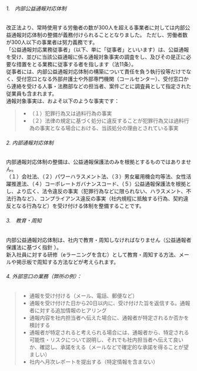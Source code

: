 
###### 1.　内部公益通報対応体制<br>
改正法より、常時使用する労働者の数が300人を超える事業者に対しては内部公益通報対応体制の整備が義務付けられることとなりました。
ただし、労働者数が300人以下の事業者は努力義務です。
<br>
「公益通報対応業務従事者」（以下、単に「従事者」といいます）は、公益通報を受け、並びに当該公益通報に係る通報対象事実の調査をし、及びその是正に必要な措置をとる業務に従事する者を指します（法11条）。
<br>
従事者には、内部公益通報対応体制の構築について責任を負う執行役等だけでなく、受付窓口となる外部弁護士や外部専門機関（コールセンター）、受付窓口から連絡を受ける人事・法務部などの担当者、案件ごとに調査員として指定された従業員も含まれます。
<br>
通報対象事実は、およそ以下のような事実です：<br>
 >- （１）犯罪行為又は過料行為の事実
 >- （２）法律の規定に基づく処分に違反することが犯罪行為又は過料行為の事実となる場合における、当該処分の理由とされている事実

###### 2. 内部通報対応体制<br>

内部通報対応体制の整備は、公益通報保護法のみを根拠とするものではありません。<br>
（１）会社法、（２）パワーハラスメント法、（３）男女雇用機会均等法、女性活躍推進法、（４）コーポレートガバナンスコード、（５）公益通報保護法を根拠とし、より広く、法令違反の事実（犯罪行為などに限られない、ハラスメント、不法行為など）、コンプライアンス違反の事実（社内規程に抵触する行為、契約違反となる行為など）を受け付ける体制を整備することです。

###### 3.　教育・周知<br>

内部公益通報対応体制は、社内で教育・周知しなければなりません（公益通報者保護法に基づく指針 ）。
<br>
新入社員に対する研修（eラーニングを含む）として教育・周知する方法、メールや掲示板で周知する方法などが考えられます。

###### 4. 外部窓口の業務（弊所の例）：<br>

 >- 通報を受け付ける（メール、電話、郵便など）
 >- 通報を受け付けた日から20日以内に、受け付けた旨を返信する。通報者に対する追加情報のヒアリング
 >- 通報内容を社内担当者へ伝えた場合に、通報者が特定されるか否かを検討する
 >- 通報者が特定されると考えられる場合には、通報者から、特定される可能性・リスクについて説明し、それでも社内担当者へ伝えて良いか、確認し、承諾をえる（メールなどで確定的な承諾を得ることが望ましい）
 >- 社内へ月次レポートを提出する（特定情報を含まない）



